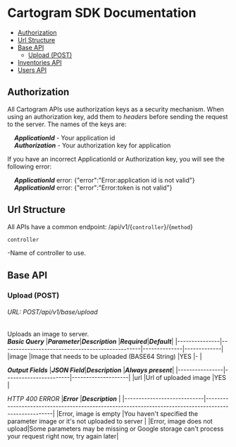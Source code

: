 # Cartogram SDK Documentation
-   [Authorization](#authorization)
-   [Url Structure](#url-structure)
-   [Base API](#base-api)
	-   [Upload (POST)](#post-api/v1/base/upload)
-	[Inventories API](#inventories-api)
-	[Users API](#users-api)

## Authorization
All Cartogram APIs use authorization keys as a security mechanism. When using an authorization key, add them to *headers* before sending the request to the server. The names of the keys are:

&nbsp;&nbsp;&nbsp;&nbsp;**_ApplicationId_** - Your application id\
&nbsp;&nbsp;&nbsp;&nbsp;**_Authorization_** - Your authorization key for application

If you have an incorrect ApplicationId or Authorization key, you will see the following error:

&nbsp;&nbsp;&nbsp;&nbsp;**_ApplicationId_** error: {"error":"Error:application id is not valid"}\
&nbsp;&nbsp;&nbsp;&nbsp;**_ApplicationId_** error: {"error":"Error:token is not valid"}

## Url Structure
All APIs have a common endpoint: /api/v1/{```controller```}/{```method```}
```ruby
controller
```
-Name of controller to use.
## Base API

### Upload (POST)
###### URL: POST/api/v1/base/upload
Uploads an image to server.\
**_Basic Query_**
|**_Parameter_**|**_Description_**                                |**_Required_**|**_Default_**|
|---------------|-------------------------------------------------|--------------|-------------|
|image          |Image that needs to be uploaded (BASE64 String)  |YES           |-            |

**_Output Fields_**
|**_JSON Field_**|**_Description_**      |**_Always present_**|
|----------------|-----------------------|--------------------|
|url             |Url of uploaded image  |YES                 |

_HTTP 400 ERROR_
|**_Error_**                 |**_Description_**                                                                                     |
|----------------------------|------------------------------------------------------------------------------------------------------|
|Error, image is empty       |You haven't specified the parameter image or it's not uploaded to server                              |
|Error, image does not upload|Some parameters may be missing or Google storage can't process your request right now, try again later|
